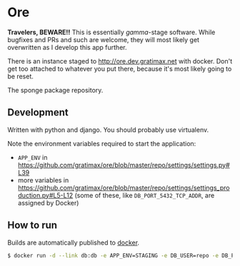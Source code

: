 # Ore

__Travelers, BEWARE!!__ This is essentially _gamma_-stage software.
While bugfixes and PRs and such are welcome, they will most likely get overwritten as I develop this app further.

There is an instance staged to http://ore.dev.gratimax.net with docker.
Don't get too attached to whatever you put there, because it's most likely going to be reset.

The sponge package repository.

## Development

Written with python and django.
You should probably use virtualenv.

Note the environment variables required to start the application:

- `APP_ENV` in https://github.com/gratimax/ore/blob/master/repo/settings/settings.py#L39
- more variables in https://github.com/gratimax/ore/blob/master/repo/settings/settings_production.py#L5-L12
    (some of these, like `DB_PORT_5432_TCP_ADDR`, are assigned by Docker)

## How to run

Builds are automatically published to [docker](https://registry.hub.docker.com/u/gratimax/ore/).

```bash
$ docker run -d --link db:db -e APP_ENV=STAGING -e DB_USER=repo -e DB_PASSWORD=mysecret -e SECRET_KEY=much_secret -p 80:80 gratimax/ore
```
